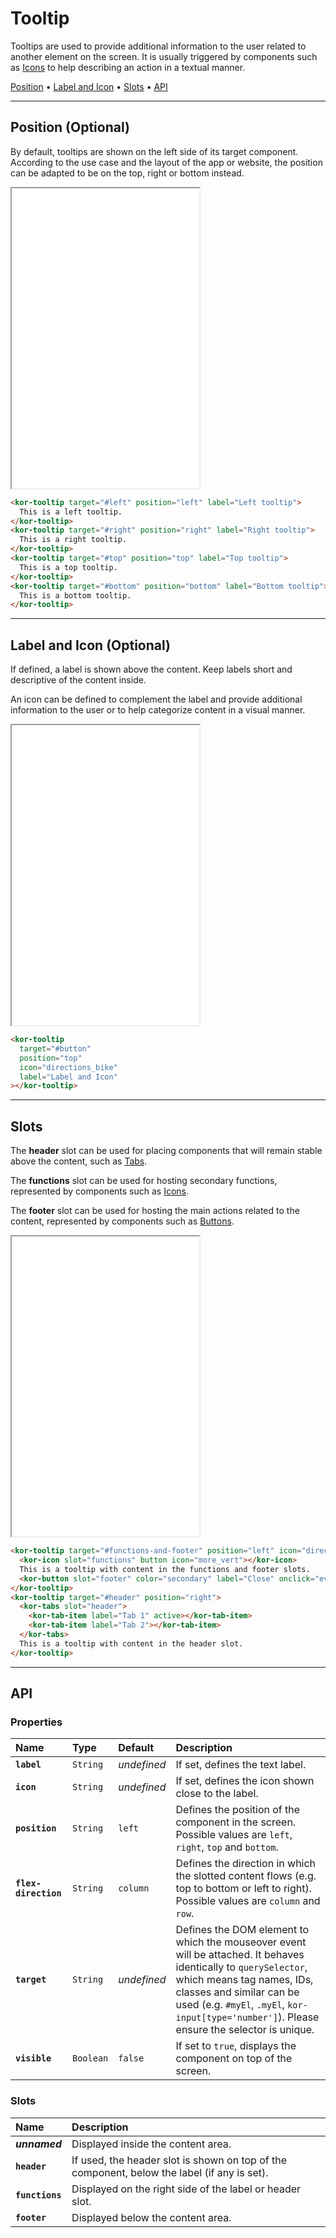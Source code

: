 # Tooltip

Tooltips are used to provide additional information to the user related to another element on the screen. It is usually triggered by components such as [Icons](components/icon) to help describing an action in a textual manner.

[Position](<components/tooltip#position-(optional)>) • [Label and Icon](<components/tooltip#label-and-icon-(optional)>) • [Slots](components/tooltip#slots) • [API](components/tooltip#api)

---

## Position (Optional)

By default, tooltips are shown on the left side of its target component. According to the use case and the layout of the app or website, the position can be adapted to be on the top, right or bottom instead.

<iframe src="./assets/docs/components/tooltip/position.html" height="480px"></iframe>

```html
<kor-tooltip target="#left" position="left" label="Left tooltip">
  This is a left tooltip.
</kor-tooltip>
<kor-tooltip target="#right" position="right" label="Right tooltip">
  This is a right tooltip.
</kor-tooltip>
<kor-tooltip target="#top" position="top" label="Top tooltip">
  This is a top tooltip.
</kor-tooltip>
<kor-tooltip target="#bottom" position="bottom" label="Bottom tooltip">
  This is a bottom tooltip.
</kor-tooltip>
```

---

## Label and Icon (Optional)

If defined, a label is shown above the content. Keep labels short and descriptive of the content inside.

An icon can be defined to complement the label and provide additional information to the user or to help categorize content in a visual manner.

<iframe src="./assets/docs/components/tooltip/label-and-icon.html" height="480px"></iframe>

```html
<kor-tooltip
  target="#button"
  position="top"
  icon="directions_bike"
  label="Label and Icon"
></kor-tooltip>
```

---

## Slots

The **header** slot can be used for placing components that will remain stable above the content, such as [Tabs](components/tabs).

The **functions** slot can be used for hosting secondary functions, represented by components such as [Icons](components/icon).

The **footer** slot can be used for hosting the main actions related to the content, represented by components such as [Buttons](components/button).

<iframe src="./assets/docs/components/tooltip/slots.html" height="480px"></iframe>

```html
<kor-tooltip target="#functions-and-footer" position="left" icon="directions_bike" label="Functions and Footer">
  <kor-icon slot="functions" button icon="more_vert"></kor-icon>
  This is a tooltip with content in the functions and footer slots.
  <kor-button slot="footer" color="secondary" label="Close" onclick="event.target.parentElement.visible = false"></kor-button>
</kor-tooltip>
<kor-tooltip target="#header" position="right">
  <kor-tabs slot="header">
    <kor-tab-item label="Tab 1" active></kor-tab-item>
    <kor-tab-item label="Tab 2"></kor-tab-item>
  </kor-tabs>
  This is a tooltip with content in the header slot.
</kor-tooltip>
```

---

## API

### Properties

| Name                 | Type      | Default     | Description                                                                                                                                                                                                                                                              |
| :------------------- | :-------- | :---------- | :----------------------------------------------------------------------------------------------------------------------------------------------------------------------------------------------------------------------------------------------------------------------- |
| **`label`**          | `String`  | _undefined_ | If set, defines the text label.                                                                                                                                                                                                                                          |
| **`icon`**           | `String`  | _undefined_ | If set, defines the icon shown close to the label.                                                                                                                                                                                                                       |
| **`position`**       | `String`  | `left`      | Defines the position of the component in the screen. Possible values are `left`, `right`, `top` and `bottom`.                                                                                                                                                            |
| **`flex-direction`** | `String`  | `column`    | Defines the direction in which the slotted content flows (e.g. top to bottom or left to right). Possible values are `column` and `row`.                                                                                                                                  |
| **`target`**         | `String`  | _undefined_ | Defines the DOM element to which the mouseover event will be attached. It behaves identically to `querySelector`, which means tag names, IDs, classes and similar can be used (e.g. `#myEl`, `.myEl`, `kor-input[type='number']`). Please ensure the selector is unique. |
| **`visible`**        | `Boolean` | `false`     | If set to `true`, displays the component on top of the screen.                                                                                                                                                                                                           |

### Slots

| Name            | Description                                                                                 |
| :-------------- | :------------------------------------------------------------------------------------------ |
| **_unnamed_**   | Displayed inside the content area.                                                          |
| **`header`**    | If used, the header slot is shown on top of the component, below the label (if any is set). |
| **`functions`** | Displayed on the right side of the label or header slot.                                    |
| **`footer`**    | Displayed below the content area.                                                           |
